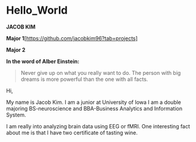 # Hello_World

**JACOB KIM**

**Major 1**[https://github.com/jacobkim96?tab=projects]

**Major 2**

**In the word of Alber Einstein:**
>Never give up on what you really want to do. The person with big
>dreams is more powerful than the one with all facts.





Hi,

My name is Jacob Kim. I am a junior at University of Iowa
I am a double majoring BS-neuroscience and BBA-Business Analytics and Information System.

I am really into analyzing brain data using EEG or fMRI. One interesting fact about me is that I have two certificate of tasting wine.
